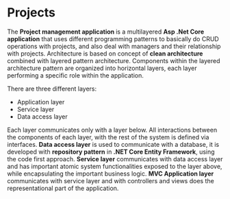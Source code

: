 <h1>Projects</h1>
The <b>Project management application </b> is a multilayered <b>Asp .Net Core application</b> that uses different programming patterns to basically do CRUD operations with projects, and also deal with managers and their relationship with projects. Architecture is based on concept of <b>clean architecture</b> combined with layered pattern architecture. Components within the layered architecture pattern are organized into horizontal layers, each layer performing a specific role within the application.<br/>

There are three different layers:
<ul>
	<li>Application layer</li>
  <li>Service layer</li>
  <li>Data access layer</li>
</ul>

Each layer communicates only with a layer below. All interactions between the components of each layer, with the rest of the system is defined via interfaces.
<b>Data access layer</b> is used to communicate with a database, it is developed with <b>repository pattern</b> in <b>.NET Core Entity Framework</b>, using the code first approach. <b>Service layer</b> communicates with data access layer and has important atomic system functionalities exposed to the layer above, while encapsulating the important business logic.
<b>MVC Application layer</b> communicates with service layer and with controllers and views does the representational part of the application.
